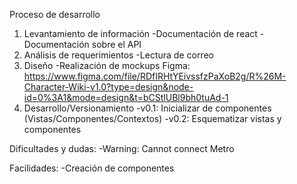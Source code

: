 
Proceso de desarrollo
1. Levantamiento de información
    -Documentación de react
    -Documentación sobre el API
2. Análisis de requerimientos
    -Lectura de correo
3. Diseño
    -Realización de mockups
    Figma: https://www.figma.com/file/RDfIRHtYEivssfzPaXoB2g/R%26M-Character-Wiki-v1.0?type=design&node-id=0%3A1&mode=design&t=bCStlUBl9bh0tuAd-1
4. Desarrollo/Versionamiento
    -v0.1: Inicializar de componentes (Vistas/Componentes/Contextos)
    -v0.2: Esquematizar vistas y componentes


Dificultades y dudas:
-Warning: Cannot connect Metro

Facilidades:
-Creación de componentes

